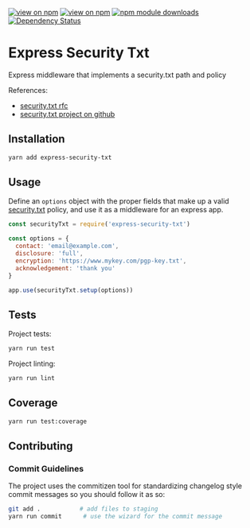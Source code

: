 [![view on npm](http://img.shields.io/npm/v/express-security-txt.svg)](https://www.npmjs.org/package/express-security-txt)
[![view on npm](http://img.shields.io/npm/l/express-security-txt.svg)](https://www.npmjs.org/package/express-security-txt)
[![npm module downloads](http://img.shields.io/npm/dt/express-security-txt.svg)](https://www.npmjs.org/package/express-security-txt)
[![Dependency Status](https://david-dm.org/lirantal/express-security-txt.svg)](https://david-dm.org/lirantal/express-security-txt)

# Express Security Txt

Express middleware that implements a security.txt path and policy

References:
* [security.txt rfc](https://www.ietf.org/id/draft-foudil-securitytxt-00.txt)
* [security.txt project on github](https://github.com/securitytxt/security-txt)

## Installation

```bash
yarn add express-security-txt
```

## Usage

Define an `options` object with the proper fields that make up a valid
[security.txt](https://www.ietf.org/id/draft-foudil-securitytxt-00.txt) policy,
and use it as a middleware for an express app.

```js
const securityTxt = require('express-security-txt')

const options = {
  contact: 'email@example.com',
  disclosure: 'full',
  encryption: 'https://www.mykey.com/pgp-key.txt',
  acknowledgement: 'thank you'
}

app.use(securityTxt.setup(options))
```

## Tests

Project tests:

```bash
yarn run test
```

Project linting:

```bash
yarn run lint
```

## Coverage

```bash
yarn run test:coverage
```

## Contributing

### Commit Guidelines

The project uses the commitizen tool for standardizing changelog style commit
messages so you should follow it as so:

```bash
git add .           # add files to staging
yarn run commit      # use the wizard for the commit message
```
